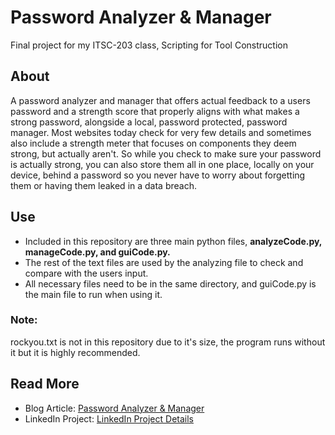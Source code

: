 # Password Analyzer & Manager <br>
Final project for my ITSC-203 class, Scripting for Tool Construction <br>

## About
A password analyzer and manager that offers actual feedback to a users password and a strength score that properly aligns with what makes a strong password, alongside a local, password protected, password manager. Most websites today check for very few details and sometimes also include a strength meter that focuses on components they deem strong, but actually aren't. So while you check to make sure your password is actually strong, you can also store them all in one place, locally on your device, behind a password so you never have to worry about forgetting them or having them leaked in a data breach. <br>

## Use
* Included in this repository are three main python files, <b>analyzeCode.py, manageCode.py, and guiCode.py. </b> <br>
* The rest of the text files are used by the analyzing file to check and compare with the users input. <br>
* All necessary files need to be in the same directory, and guiCode.py is the main file to run when using it. <br>

### Note:
rockyou.txt is not in this repository due to it's size, the program runs without it but it is highly recommended. <br>

## Read More
* Blog Article: <a href=https://my-cybersec-journey.hashnode.dev/password-analyzer-manager>Password Analyzer & Manager</a>
* LinkedIn Project: <a href=https://www.linkedin.com/in/chloe-denton/details/projects/>LinkedIn Project Details</a>
